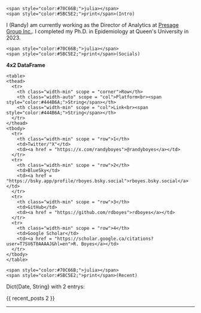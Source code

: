 ~~~
<span style="color:#70C66B;">julia></span>
<span style="color:#5BC5E2;">print</span>(Intro)
~~~

I (Randy) am currently working as the Director of Analytics at [Presage Group Inc.](https://presagegroup.com/). I completed my Ph.D. in Epidemiology at Queen's University in 2023.

~~~
<span style="color:#70C66B;">julia></span>
<span style="color:#5BC5E2;">print</span>(Socials)
~~~

**4x2 DataFrame**

~~~
<table>
<thead>
  <tr>
    <th class="width-min" scope = "corner">Row</th>
    <th class="width-auto" scope = "col">Platform<br><span style="color:#444B6A;">String</span></th>
    <th class="width-min" scope = "col">Link<br><span style="color:#444B6A;">String</span></th>
  </tr>
</thead>
<tbody>
  <tr>
    <th class="width-min" scope = "row">1</th>
    <td>Twitter/"X"</td>
    <td><a href = "https://x.com/randyboyes">@randyboyes</a></td>
  </tr>
  <tr>
    <th class="width-min" scope = "row">2</th>
    <td>BlueSky</td>
    <td><a href = "https://bsky.app/profile/rboyes.bsky.social">rboyes.bsky.social</a></td>
  </tr>
  <tr>
    <th class="width-min" scope = "row">3</th>
    <td>GitHub</td>
    <td><a href = "https://github.com/rdboyes">rdboyes</a></td>
  </tr>
  <tr>
    <th class="width-min" scope = "row">4</th>
    <td>Google Scholar</td>
    <td><a href = "https://scholar.google.ca/citations?user=T7SV6T0AAAAJ&hl=en">R. Boyes</a></td>
  </tr>
</tbody>
</table>
~~~

~~~
<span style="color:#70C66B;">julia></span>
<span style="color:#5BC5E2;">print</span>(Recent)
~~~

Dict{Date, String} with 2 entrys:

{{ recent_posts 2 }}

---
